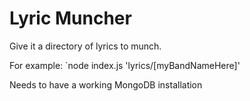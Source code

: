 Lyric Muncher
=============

Give it a directory of lyrics to munch.

For example:
`node index.js 'lyrics/[myBandNameHere]'

Needs to have a working MongoDB installation
